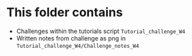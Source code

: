 # This folder contains 

* Challenges within the tutorials script `Tutorial_challenge_W4`
* Written notes from challenge as png in `Tutorial_challenge_W4/Challenge_notes_W4`
